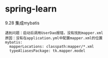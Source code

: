 # spring-learn
9.28 集成mybatis
```
遇到问题：启动后调用UserDao报错，没有找到mapper.xml
原因：没有在application.yml中配置mapper.xml的位置
mybatis:
  mapperLocations: classpath:mapper/*.xml
  typeAliasesPackage: tk.mapper.model
```
